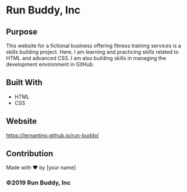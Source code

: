 # Run Buddy, Inc

## Purpose
This website for a fictional business offering fitness training services is a skills building project.  Here, I am learning and practicing skills related to HTML and advanced CSS.  I am also building skills in managing the development environment in GitHub.

## Built With
* HTML
* CSS

## Website
https://lernantino.github.io/run-buddy/

## Contribution
Made with ❤️ by [your name]

### ©️2019 Run Buddy, Inc 

